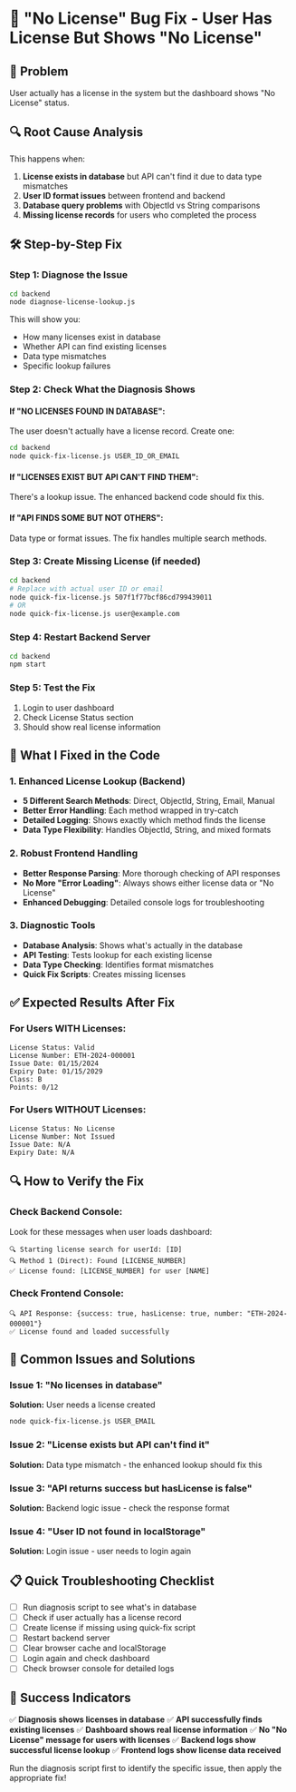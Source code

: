 # 🔧 "No License" Bug Fix - User Has License But Shows "No License"

## 🚨 Problem
User actually has a license in the system but the dashboard shows "No License" status.

## 🔍 Root Cause Analysis
This happens when:
1. **License exists in database** but API can't find it due to data type mismatches
2. **User ID format issues** between frontend and backend
3. **Database query problems** with ObjectId vs String comparisons
4. **Missing license records** for users who completed the process

## 🛠️ Step-by-Step Fix

### Step 1: Diagnose the Issue
```bash
cd backend
node diagnose-license-lookup.js
```

This will show you:
- How many licenses exist in database
- Whether API can find existing licenses
- Data type mismatches
- Specific lookup failures

### Step 2: Check What the Diagnosis Shows

#### If "NO LICENSES FOUND IN DATABASE":
The user doesn't actually have a license record. Create one:
```bash
cd backend
node quick-fix-license.js USER_ID_OR_EMAIL
```

#### If "LICENSES EXIST BUT API CAN'T FIND THEM":
There's a lookup issue. The enhanced backend code should fix this.

#### If "API FINDS SOME BUT NOT OTHERS":
Data type or format issues. The fix handles multiple search methods.

### Step 3: Create Missing License (if needed)
```bash
cd backend
# Replace with actual user ID or email
node quick-fix-license.js 507f1f77bcf86cd799439011
# OR
node quick-fix-license.js user@example.com
```

### Step 4: Restart Backend Server
```bash
cd backend
npm start
```

### Step 5: Test the Fix
1. Login to user dashboard
2. Check License Status section
3. Should show real license information

## 🔧 What I Fixed in the Code

### 1. **Enhanced License Lookup (Backend)**
- **5 Different Search Methods**: Direct, ObjectId, String, Email, Manual
- **Better Error Handling**: Each method wrapped in try-catch
- **Detailed Logging**: Shows exactly which method finds the license
- **Data Type Flexibility**: Handles ObjectId, String, and mixed formats

### 2. **Robust Frontend Handling**
- **Better Response Parsing**: More thorough checking of API responses
- **No More "Error Loading"**: Always shows either license data or "No License"
- **Enhanced Debugging**: Detailed console logs for troubleshooting

### 3. **Diagnostic Tools**
- **Database Analysis**: Shows what's actually in the database
- **API Testing**: Tests lookup for each existing license
- **Data Type Checking**: Identifies format mismatches
- **Quick Fix Scripts**: Creates missing licenses

## ✅ Expected Results After Fix

### For Users WITH Licenses:
```
License Status: Valid
License Number: ETH-2024-000001
Issue Date: 01/15/2024
Expiry Date: 01/15/2029
Class: B
Points: 0/12
```

### For Users WITHOUT Licenses:
```
License Status: No License
License Number: Not Issued
Issue Date: N/A
Expiry Date: N/A
```

## 🔍 How to Verify the Fix

### Check Backend Console:
Look for these messages when user loads dashboard:
```
🔍 Starting license search for userId: [ID]
🔍 Method 1 (Direct): Found [LICENSE_NUMBER]
✅ License found: [LICENSE_NUMBER] for user [NAME]
```

### Check Frontend Console:
```
🔍 API Response: {success: true, hasLicense: true, number: "ETH-2024-000001"}
✅ License found and loaded successfully
```

## 🚨 Common Issues and Solutions

### Issue 1: "No licenses in database"
**Solution:** User needs a license created
```bash
node quick-fix-license.js USER_EMAIL
```

### Issue 2: "License exists but API can't find it"
**Solution:** Data type mismatch - the enhanced lookup should fix this

### Issue 3: "API returns success but hasLicense is false"
**Solution:** Backend logic issue - check the response format

### Issue 4: "User ID not found in localStorage"
**Solution:** Login issue - user needs to login again

## 📋 Quick Troubleshooting Checklist

- [ ] Run diagnosis script to see what's in database
- [ ] Check if user actually has a license record
- [ ] Create license if missing using quick-fix script
- [ ] Restart backend server
- [ ] Clear browser cache and localStorage
- [ ] Login again and check dashboard
- [ ] Check browser console for detailed logs

## 🎯 Success Indicators

✅ **Diagnosis shows licenses in database**
✅ **API successfully finds existing licenses**
✅ **Dashboard shows real license information**
✅ **No "No License" message for users with licenses**
✅ **Backend logs show successful license lookup**
✅ **Frontend logs show license data received**

Run the diagnosis script first to identify the specific issue, then apply the appropriate fix!
